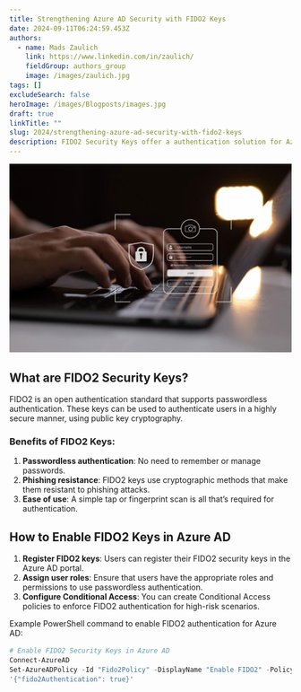 ```yaml
---
title: Strengthening Azure AD Security with FIDO2 Keys
date: 2024-09-11T06:24:59.453Z
authors:
  - name: Mads Zaulich
    link: https://www.linkedin.com/in/zaulich/
    fieldGroup: authors_group
    image: /images/zaulich.jpg
tags: []
excludeSearch: false
heroImage: /images/Blogposts/images.jpg
draft: true
linkTitle: ""
slug: 2024/strengthening-azure-ad-security-with-fido2-keys
description: FIDO2 Security Keys offer a authentication solution for Azure AD. This enhances both security and user experience by eliminating the need for passwords.
---
```

![](images.jpg)
## What are FIDO2 Security Keys?

FIDO2 is an open authentication standard that supports passwordless authentication. These keys can be used to authenticate users in a highly secure manner, using public key cryptography.

### Benefits of FIDO2 Keys:

1. **Passwordless authentication**: No need to remember or manage passwords.
2. **Phishing resistance**: FIDO2 keys use cryptographic methods that make them resistant to phishing attacks.
3. **Ease of use**: A simple tap or fingerprint scan is all that’s required for authentication.

## How to Enable FIDO2 Keys in Azure AD

1. **Register FIDO2 keys**: Users can register their FIDO2 security keys in the Azure AD portal.
2. **Assign user roles**: Ensure that users have the appropriate roles and permissions to use passwordless authentication.
3. **Configure Conditional Access**: You can create Conditional Access policies to enforce FIDO2 authentication for high-risk scenarios.

Example PowerShell command to enable FIDO2 authentication for Azure AD:

```powershell
# Enable FIDO2 Security Keys in Azure AD
Connect-AzureAD
Set-AzureADPolicy -Id "Fido2Policy" -DisplayName "Enable FIDO2" -PolicyDefinition 
'{"fido2Authentication": true}'
